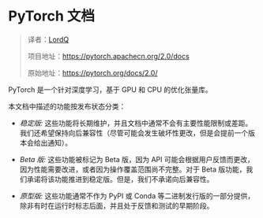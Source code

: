 # PyTorch 文档

> 译者：[LordQ](https://github.com/lordqyxz)
>
> 项目地址：<https://pytorch.apachecn.org/2.0/docs>
>
> 原始地址：<https://pytorch.org/docs/2.0/>

PyTorch 是一个针对深度学习，基于 GPU 和 CPU 的优化张量库。

本文档中描述的功能按发布状态分类：

- *稳定版:* 这些功能将长期维护，并且文档中通常不会有主要性能限制或差距。我们还希望保持向后兼容性（尽管可能会发生破坏性更改，但是会提前一个版本会给出通知）。

- *Beta 版:* 这些功能被标记为 Beta 版，因为 API 可能会根据用户反馈而更改，因为性能需要改进，或者因为操作覆盖范围尚不完整。对于 Beta 版功能，我们承诺将该功能推进到稳定版。但是，我们不承诺向后兼容性。

- *原型版:* 这些功能通常不作为 PyPI 或 Conda 等二进制发行版的一部分提供，除非有时在运行时标志后面，并且处于反馈和测试的早期阶段。
